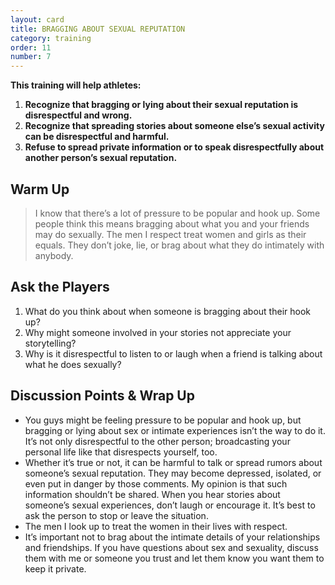 ```yaml
---
layout: card
title: BRAGGING ABOUT SEXUAL REPUTATION
category: training
order: 11
number: 7
---
```


**This training will help athletes:**
1. **Recognize that bragging or lying about their sexual reputation is disrespectful and wrong.**
2. **Recognize that spreading stories about someone else’s sexual activity can be disrespectful and harmful.**
3. **Refuse to spread private information or to speak disrespectfully about another person’s sexual reputation.**

Warm Up
-------
<blockquote>
I know that there’s a lot 
of pressure to be popular and 
hook up. Some people think this 
means bragging about what you 
and your friends may do sexually. 
The men I respect treat women 
and girls as their equals. They 
don’t joke, lie, or brag about 
what they do intimately 
with anybody. 
</blockquote>

Ask the Players
---------------
1. What do you think about when someone 
is bragging about their hook up?
2. Why might someone involved in your
stories not appreciate your storytelling?
3. Why is it disrespectful to listen to or laugh 
when a friend is talking about what he does 
sexually?


Discussion Points & Wrap Up
---------------------------
- You guys might be feeling pressure to be 
popular and hook up, but bragging or lying 
about sex or intimate experiences isn’t the 
way to do it. It’s not only disrespectful to the 
other person; broadcasting your personal life 
like that disrespects yourself, too.
- Whether it’s true or not, it can be harmful to 
talk or spread rumors about someone’s sexual 
reputation. They may become depressed, 
isolated, or even put in danger by those 
comments. My opinion is that such information 
shouldn’t be shared. When you hear stories 
about someone’s sexual experiences, don’t 
laugh or encourage it. It’s best to ask the 
person to stop or leave the situation.
- The men I look up to treat the women in 
their lives with respect.
- It’s important not to brag about the 
intimate details of your relationships and 
friendships. If you have questions about 
sex and sexuality, discuss them with me or 
someone you trust and let them know you 
want them to keep it private.